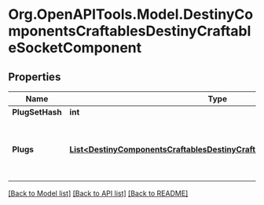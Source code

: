# Org.OpenAPITools.Model.DestinyComponentsCraftablesDestinyCraftableSocketComponent

## Properties

Name | Type | Description | Notes
------------ | ------------- | ------------- | -------------
**PlugSetHash** | **int** |  | [optional] 
**Plugs** | [**List&lt;DestinyComponentsCraftablesDestinyCraftableSocketPlugComponent&gt;**](DestinyComponentsCraftablesDestinyCraftableSocketPlugComponent.md) | Unlock state for plugs in the socket plug set definition | [optional] 

[[Back to Model list]](../README.md#documentation-for-models) [[Back to API list]](../README.md#documentation-for-api-endpoints) [[Back to README]](../README.md)

